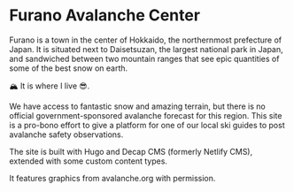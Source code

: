 # Furano Avalanche Center

Furano is a town in the center of Hokkaido, the northernmost prefecture of Japan. It is situated next to Daisetsuzan, the largest national park in Japan, and sandwiched between two mountain ranges that see epic quantities of some of the best snow on earth. 

🏔 It is where I live 😎.

We have access to fantastic snow and amazing terrain, but there is no official government-sponsored avalanche forecast for this region. This site is a pro-bono effort to give a platform for one of our local ski guides to post avalanche safety observations.

The site is built with Hugo and Decap CMS (formerly Netlify CMS), extended with some custom content types.

It features graphics from avalanche.org with permission.
